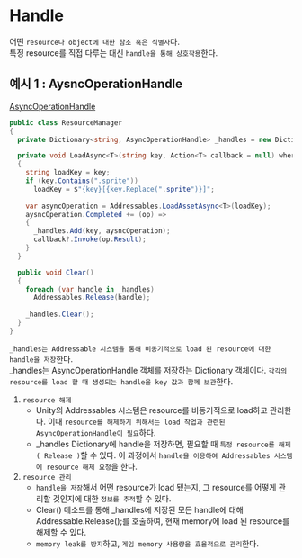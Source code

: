 # Handle

어떤 `resource나 object에 대한 참조 혹은 식별자`다.</br>
특정 resource를 직접 다루는 대신 `handle을 통해 상호작용`한다.</br>

## 예시 1 : AysncOperationHandle
[AsyncOperationHandle](/5_Unity/Unity_S1/1_Managers/4_Memory_Policy.md) </br>
```c#
public class ResourceManager
{
  private Dictionary<string, AsyncOperationHandle> _handles = new Dictionary<string, AsyncOperationHandle>();

  private void LoadAsync<T>(string key, Action<T> callback = null) where T : UnityEngine.Object
  {
    string loadKey = key;
    if (key.Contains(".sprite"))
      loadKey = $"{key}[{key.Replace(".sprite")}]";
    
    var asyncOperation = Addressables.LoadAssetAsync<T>(loadKey);
    aysncOperation.Completed += (op) =>
    {
      _handles.Add(key, aysncOperation);
      callback?.Invoke(op.Result);
    }
  }

  public void Clear()
  {
    foreach (var handle in _handles)
      Addressables.Release(handle);
    
    _handles.Clear();
  }
}
```
`_handles는 Addressable 시스템을 통해 비동기적으로 load 된 resource에 대한 handle을 저장`한다.</br>
_handles는 AsyncOperationHandle 객체를 저장하는 Dictionary 객체이다. `각각의 resource를 load 할 때 생성되는 handle을 key 값과 함께 보관`한다.</br>

1. `resource 해제`
   - Unity의 Addressables 시스템은 resource를 비동기적으로 load하고 관리한다. 이때 `resource를 해제하기 위해서는 load 작업과 관련된 AsyncOperationHandle이 필요`하다.
   - _handles Dictionary에 handle을 저장하면, 필요할 때 `특정 resource를 해제( Release )`할 수 있다. 이 과정에서 `handle을 이용하여 Addressables 시스템에 resource 해제 요청`을 한다.
2. `resource 관리`
   - `handle을 저장`해서 어떤 resource가 load 됐는지, 그 resource를 어떻게 관리할 것인지에 대한 `정보를 추적`할 수 있다.
   - Clear() 메소드를 통해 _handles에 저장된 모든 handle에 대해 Addressable.Release();를 호출하여, 현재 memory에 load 된 resource를 해제할 수 있다.
   - `memory leak를 방지`하고, `게임 memory 사용량을 효율적으로 관리`한다.
